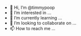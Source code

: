 - 👋 Hi, I’m @timmypoop
- 👀 I’m interested in ...
- 🌱 I’m currently learning ...
- 💞️ I’m looking to collaborate on ...
- 📫 How to reach me ...

<!---
timmypoop/timmypoop is a ✨ special ✨ repository because its `README.md` (this file) appears on your GitHub profile.
You can click the Preview link to take a look at your changes.
--->
